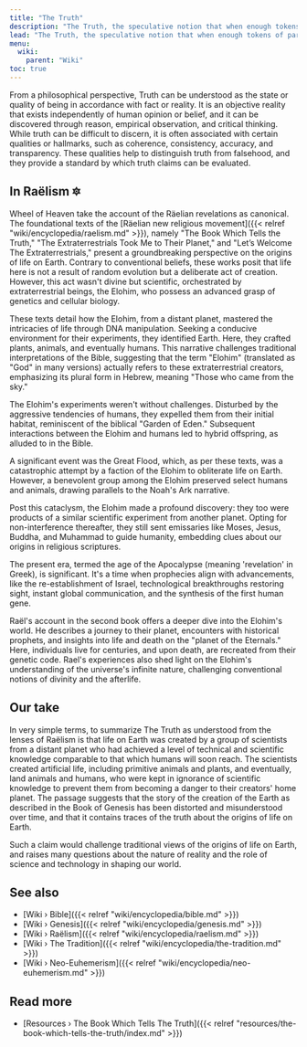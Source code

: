 ```yaml
---
title: "The Truth"
description: "The Truth, the speculative notion that when enough tokens of partial truths are suitably demystified and compiled together, a cohesive all-encompassing narrative emerges that tells the chronicles of how life on Earth was engineered by an extraterrestrial civilization and of what followed thereafter up to this very day where this Truth will be revealed and retold during the times of the Apocalypse."
lead: "The Truth, the speculative notion that when enough tokens of partial truths are suitably demystified and compiled together, a cohesive all-encompassing narrative emerges that tells the chronicles of how life on Earth was engineered by an extraterrestrial civilization and of what followed thereafter up to this very day where this Truth will be revealed and retold during the times of the Apocalypse."
menu:
  wiki:
    parent: "Wiki"
toc: true
---
```


From a philosophical perspective, Truth can be understood as the state or quality of being in accordance with fact or reality. It is an objective reality that exists independently of human opinion or belief, and it can be discovered through reason, empirical observation, and critical thinking. While truth can be difficult to discern, it is often associated with certain qualities or hallmarks, such as coherence, consistency, accuracy, and transparency. These qualities help to distinguish truth from falsehood, and they provide a standard by which truth claims can be evaluated.

## In Raëlism 🔯

Wheel of Heaven take the account of the Räelian revelations as canonical. The foundational texts of the [Räelian new religious movement]({{< relref "wiki/encyclopedia/raelism.md" >}}), namely "The Book Which Tells the Truth," "The Extraterrestrials Took Me to Their Planet," and "Let’s Welcome The Extraterrestrials," present a groundbreaking perspective on the origins of life on Earth. Contrary to conventional beliefs, these works posit that life here is not a result of random evolution but a deliberate act of creation. However, this act wasn't divine but scientific, orchestrated by extraterrestrial beings, the Elohim, who possess an advanced grasp of genetics and cellular biology.

These texts detail how the Elohim, from a distant planet, mastered the intricacies of life through DNA manipulation. Seeking a conducive environment for their experiments, they identified Earth. Here, they crafted plants, animals, and eventually humans. This narrative challenges traditional interpretations of the Bible, suggesting that the term "Elohim" (translated as "God" in many versions) actually refers to these extraterrestrial creators, emphasizing its plural form in Hebrew, meaning "Those who came from the sky."

The Elohim's experiments weren't without challenges. Disturbed by the aggressive tendencies of humans, they expelled them from their initial habitat, reminiscent of the biblical "Garden of Eden." Subsequent interactions between the Elohim and humans led to hybrid offspring, as alluded to in the Bible.

A significant event was the Great Flood, which, as per these texts, was a catastrophic attempt by a faction of the Elohim to obliterate life on Earth. However, a benevolent group among the Elohim preserved select humans and animals, drawing parallels to the Noah's Ark narrative.

Post this cataclysm, the Elohim made a profound discovery: they too were products of a similar scientific experiment from another planet. Opting for non-interference thereafter, they still sent emissaries like Moses, Jesus, Buddha, and Muhammad to guide humanity, embedding clues about our origins in religious scriptures.

The present era, termed the age of the Apocalypse (meaning 'revelation' in Greek), is significant. It's a time when prophecies align with advancements, like the re-establishment of Israel, technological breakthroughs restoring sight, instant global communication, and the synthesis of the first human gene.

Raël's account in the second book offers a deeper dive into the Elohim's world. He describes a journey to their planet, encounters with historical prophets, and insights into life and death on the "planet of the Eternals." Here, individuals live for centuries, and upon death, are recreated from their genetic code. Rael's experiences also shed light on the Elohim's understanding of the universe's infinite nature, challenging conventional notions of divinity and the afterlife.

## Our take

In very simple terms, to summarize The Truth as understood from the lenses of Raëlism is that life on Earth was created by a group of scientists from a distant planet who had achieved a level of technical and scientific knowledge comparable to that which humans will soon reach. The scientists created artificial life, including primitive animals and plants, and eventually, land animals and humans, who were kept in ignorance of scientific knowledge to prevent them from becoming a danger to their creators' home planet. The passage suggests that the story of the creation of the Earth as described in the Book of Genesis has been distorted and misunderstood over time, and that it contains traces of the truth about the origins of life on Earth.

Such a claim would challenge traditional views of the origins of life on Earth, and raises many questions about the nature of reality and the role of science and technology in shaping our world.

## See also

- [Wiki › Bible]({{< relref "wiki/encyclopedia/bible.md" >}})
- [Wiki › Genesis]({{< relref "wiki/encyclopedia/genesis.md" >}})
- [Wiki › Raëlism]({{< relref "wiki/encyclopedia/raelism.md" >}})
- [Wiki › The Tradition]({{< relref "wiki/encyclopedia/the-tradition.md" >}})
- [Wiki › Neo-Euhemerism]({{< relref "wiki/encyclopedia/neo-euhemerism.md" >}})

## Read more

- [Resources › The Book Which Tells The Truth]({{< relref "resources/the-book-which-tells-the-truth/index.md" >}})
